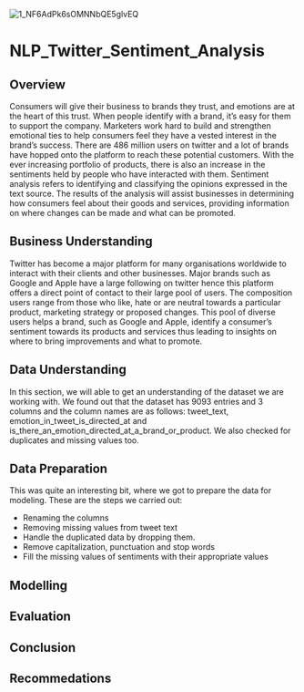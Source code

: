 ![1_NF6AdPk6sOMNNbQE5glvEQ](https://user-images.githubusercontent.com/73627734/204699969-605d68f2-4193-41b4-89cb-6a2b00a43fd3.png)
# NLP_Twitter_Sentiment_Analysis
## Overview       
Consumers will give their business to brands they trust, and emotions are at the heart of this trust. When people identify with a brand, it’s easy for them to support the company. Marketers work hard to build and strengthen emotional ties to help consumers feel they have a vested interest in the brand’s success.
There are 486 million users on twitter and a lot of brands have hopped onto the platform to reach these potential customers. With the ever increasing portfolio of products, there is also an increase in the sentiments held by people who have interacted with them. Sentiment analysis refers to identifying and classifying the opinions expressed in the text source. The results of the analysis will assist businesses in determining how consumers feel about their goods and services, providing information on where changes can be made and what can be promoted.
## Business Understanding
Twitter has become a major platform for many organisations worldwide to interact with their clients and other businesses. Major brands such as Google and Apple have a large following on twitter hence this platform offers a direct point of contact to their large pool of users. The composition users range from those who like, hate or are neutral towards a particular product, marketing strategy or proposed changes.
This pool of diverse users helps a brand, such as Google and Apple, identify a consumer’s sentiment towards its products and services thus leading to insights on where to bring improvements and what to promote.
## Data Understanding
In this section, we will able to get an understanding of the dataset we are working with. 
We found out that the dataset has 9093 entries and 3 columns and the column names are as follows: tweet_text, emotion_in_tweet_is_directed_at and is_there_an_emotion_directed_at_a_brand_or_product.
We also checked for duplicates and missing values too.
## Data Preparation
This was quite an interesting bit, where we got to prepare the data for modeling. These are the steps we carried out: 
-	Renaming the columns
-	Removing missing values from tweet text
-	Handle the duplicated data by dropping them.
-	Remove capitalization, punctuation and stop words
-	Fill the missing values of sentiments with their appropriate values

## Modelling
## Evaluation
## Conclusion
## Recommedations
